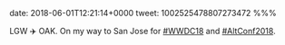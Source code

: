 date: 2018-06-01T12:21:14+0000
tweet: 1002525478807273472
%%%

LGW ✈️ OAK. On my way to San Jose for [#WWDC18](https://twitter.com/hashtag/WWDC18) and [#AltConf2018](https://twitter.com/hashtag/AltConf2018).
